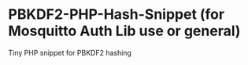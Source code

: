# PBKDF2-PHP-Hash-Snippet (for Mosquitto Auth Lib use or general)
Tiny PHP snippet for PBKDF2 hashing
